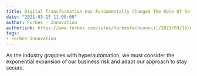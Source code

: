 ```yaml
---
title: Digital Transformation Has Fundamentally Changed The Role Of Software
date: "2021-03-15 11:00:00"
author: Forbes - Innovation
authorlink: https://www.forbes.com/sites/forbestechcouncil/2021/03/15/digital-transformation-has-fundamentally-changed-the-role-of-software/
tags:
- Forbes-Innovation
---
```

As the industry grapples with hyperautomation, we must consider the exponential expansion of our business risk and adapt our approach to stay secure.